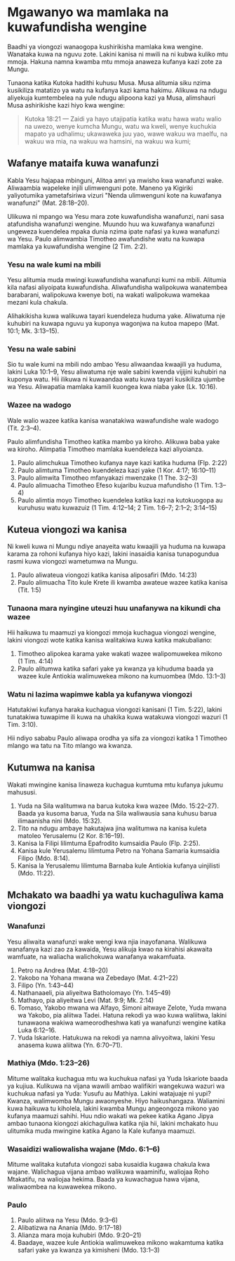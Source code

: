 # Mgawanyo wa mamlaka na kuwafundisha wengine

Baadhi ya viongozi wanaogopa kushirikisha mamlaka kwa wengine. Wanataka kuwa na nguvu zote. Lakini kanisa ni mwili na ni kubwa kuliko mtu mmoja. Hakuna namna kwamba mtu mmoja anaweza kufanya kazi zote za Mungu.

Tunaona katika Kutoka hadithi kuhusu Musa. Musa alitumia siku nzima kusikiliza matatizo ya watu na kufanya kazi kama hakimu. Alikuwa na ndugu aliyekuja kumtembelea na yule ndugu alipoona kazi ya Musa, alimshauri Musa ashirikishe kazi hiyo kwa wengine:

> Kutoka 18:21 — Zaidi ya hayo utajipatia katika watu hawa watu walio na uwezo, wenye kumcha Mungu, watu wa kweli, wenye kuchukia mapato ya udhalimu; ukawaweka juu yao, wawe wakuu wa maelfu, na wakuu wa mia, na wakuu wa hamsini, na wakuu wa kumi;

## Wafanye mataifa kuwa wanafunzi

Kabla Yesu hajapaa mbinguni, Alitoa amri ya mwisho kwa wanafunzi wake. Aliwaambia wapeleke injili ulimwenguni pote. Maneno ya Kigiriki yaliyotumika yametafsiriwa vizuri "Nenda ulimwenguni kote na kuwafanya wanafunzi" (Mat. 28:18–20).

Ulikuwa ni mpango wa Yesu mara zote kuwafundisha wanafunzi, nani sasa atafundisha wanafunzi wengine. Muundo huu wa kuwafanya wanafunzi ungeweza kuendelea mpaka dunia nzima ipate nafasi ya kuwa wanafunzi wa Yesu. Paulo alimwambia Timotheo awafundishe watu na kuwapa mamlaka ya kuwafundisha wengine (2 Tim. 2:2).

### Yesu na wale kumi na mbili

Yesu alitumia muda mwingi kuwafundisha wanafunzi kumi na mbili. Alitumia kila nafasi aliyoipata kuwafundisha. Aliwafundisha walipokuwa wanatembea barabarani, walipokuwa kwenye boti, na wakati walipokuwa wamekaa mezani kula chakula.

Alihakikisha kuwa walikuwa tayari kuendeleza huduma yake. Aliwatuma nje kuhubiri na kuwapa nguvu ya kuponya wagonjwa na kutoa mapepo (Mat. 10:1; Mk. 3:13–15).

### Yesu na wale sabini

Sio tu wale kumi na mbili ndo ambao Yesu aliwaandaa kwaajili ya huduma, lakini Luka 10:1–9, Yesu aliwatuma nje wale sabini kwenda vijijini kuhubiri na kuponya watu. Hii ilikuwa ni kuwaandaa watu kuwa tayari kusikiliza ujumbe wa Yesu. Aliwapatia mamlaka kamili kuongea kwa niaba yake (Lk. 10:16).

### Wazee na wadogo

Wale walio wazee katika kanisa wanatakiwa wawafundishe wale wadogo (Tit. 2:3–4).

Paulo alimfundisha Timotheo katika mambo ya kiroho. Alikuwa baba yake wa kiroho. Alimpatia Timotheo mamlaka kuendeleza kazi aliyoianza.

1. Paulo alimchukua Timotheo kufanya naye kazi katika huduma (Flp. 2:22)
2. Paulo alimtuma Timotheo kuendeleza kazi yake (1 Kor. 4:17; 16:10–11)
3. Paulo alimwita Timotheo mfanyakazi mwenzake (1 The. 3:2–3)
4. Paulo alimuacha Timotheo Efeso kujaribu kuzua mafundisho (1 Tim. 1:3–4)
5. Paulo alimtia moyo Timotheo kuendelea katika kazi na kutokuogopa au kuruhusu watu kuwazuiz (1 Tim. 4:12–14; 2 Tim. 1:6–7; 2:1–2; 3:14–15)

## Kuteua viongozi wa kanisa

Ni kweli kuwa ni Mungu ndiye anayeita watu kwaajili ya huduma na kuwapa karama za rohoni kufanya hiyo kazi, lakini inasaidia kanisa tunapogundua rasmi kuwa viongozi wametumwa na Mungu.

1. Paulo aliwateua viongozi katika kanisa aliposafiri (Mdo. 14:23)
2. Paulo alimuacha Tito kule Krete ili kwamba awateue wazee katika kanisa (Tit. 1:5)

### Tunaona mara nyingine uteuzi huu unafanywa na kikundi cha wazee

Hii haikuwa tu maamuzi ya kiongozi mmoja kuchagua viongozi wengine, lakini viongozi wote katika kanisa walitakiwa kuwa katika makubaliano:

1. Timotheo alipokea karama yake wakati wazee walipomuwekea mikono (1 Tim. 4:14)
2. Paulo alitumwa katika safari yake ya kwanza ya kihuduma baada ya wazee kule Antiokia walimuwekea mikono na kumuombea (Mdo. 13:1–3)

### Watu ni lazima wapimwe kabla ya kufanywa viongozi

Hatutakiwi kufanya haraka kuchagua viongozi kanisani (1 Tim. 5:22), lakini tunatakiwa tuwapime ili kuwa na uhakika kuwa watakuwa viongozi wazuri (1 Tim. 3:10).

Hii ndiyo sababu Paulo aliwapa orodha ya sifa za viongozi katika 1 Timotheo mlango wa tatu na Tito mlango wa kwanza.

## Kutumwa na kanisa

Wakati mwingine kanisa linaweza kuchagua kumtuma mtu kufanya jukumu mahususi.

1. Yuda na Sila walitumwa na barua kutoka kwa wazee (Mdo. 15:22–27). Baada ya kusoma barua, Yuda na Sila waliwausia sana kuhusu barua ilimaanisha nini (Mdo. 15:32).
2. Tito na ndugu ambaye hakutajwa jina walitumwa na kanisa kuleta matoleo Yerusalemu (2 Kor. 8:16–19).
3. Kanisa la Filipi lilimtuma Epafrodito kumsaidia Paulo (Flp. 2:25).
4. Kanisa kule Yerusalemu lilimtuma Petro na Yohana Samaria kumsaidia Filipo (Mdo. 8:14).
5. Kanisa la Yerusalemu lilimtuma Barnaba kule Antiokia kufanya uinjilisti (Mdo. 11:22).

## Mchakato wa baadhi ya watu kuchaguliwa kama viongozi

### Wanafunzi

Yesu aliwaita wanafunzi wake wengi kwa njia inayofanana. Walikuwa wanafanya kazi zao za kawaida, Yesu alikuja kwao na kirahisi akawaita wamfuate, na waliacha walichokuwa wanafanya wakamfuata.

1. Petro na Andrea (Mat. 4:18–20)
2. Yakobo na Yohana mwana wa Zebedayo (Mat. 4:21–22)
3. Filipo (Yn. 1:43–44)
4. Nathanaaeli, pia aliyeitwa Batholomayo (Yn. 1:45–49)
5. Mathayo, pia aliyeitwa Levi (Mat. 9:9; Mk. 2:14)
6. Tomaso, Yakobo mwana wa Alfayo, Simoni aitwaye Zelote, Yuda mwana wa Yakobo, pia aliitwa Tadei. Hatuna rekodi ya wao kuwa waliitwa, lakini tunawaona wakiwa wameorodheshwa kati ya wanafunzi wengine katika Luka 6:12–16.
7. Yuda Iskariote. Hatukuwa na rekodi ya namna alivyoitwa, lakini Yesu anasema kuwa aliitwa (Yn. 6:70–71).

### Mathiya (Mdo. 1:23–26)

Mitume walitaka kuchagua mtu wa kuchukua nafasi ya Yuda Iskariote baada ya kujiua. Kulikuwa na vijana wawili ambao walifikiri wangekuwa wazuri wa kuchukua nafasi ya Yuda: Yusufu au Mathiya. Lakini watajuaje ni yupi? Kwanza, walimwomba Mungu awaonyeshe. Hiyo haikushangaza. Waliamini kuwa haikuwa tu kiholela, lakini kwamba Mungu angeongoza mikono yao kufanya maamuzi sahihi. Huu ndio wakati wa pekee katika Agano Jipya ambao tunaona kiongozi akichaguliwa katika njia hii, lakini mchakato huu ulitumika muda mwingine katika Agano la Kale kufanya maamuzi.

### Wasaidizi waliowalisha wajane (Mdo. 6:1–6)

Mitume walitaka kutafuta viongozi saba kusaidia kugawa chakula kwa wajane. Walichagua vijana ambao walikuwa waaminifu, waliojaa Roho Mtakatifu, na waliojaa hekima. Baada ya kuwachagua hawa vijana, waliwaombea na kuwawekea mikono.

### Paulo

1. Paulo aliitwa na Yesu (Mdo. 9:3–6)
2. Alibatizwa na Anania (Mdo. 9:17–18)
3. Alianza mara moja kuhubiri (Mdo. 9:20–21)
4. Baadaye, wazee kule Antiokia walimuwekea mikono wakamtuma katika safari yake ya kwanza ya kimisheni (Mdo. 13:1–3)
